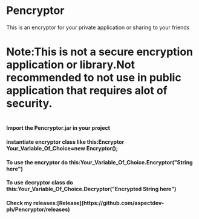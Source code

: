 # Pencryptor
This is an encryptor for your private application or sharing to your friends
<H1>Note:This is not a secure encryption application or library.Not recommended to not use in public application that requires alot of security.<h1>
  <h3><How to use in your project></h3>
    <h4>Import the Pencryptor.jar in your project </h4>
     <h4>instantiate encryptor class like this:Encryptor Your_Variable_Of_Choice=new Encryptor();</h4>
     <h4>To use the encryptor do this:Your_Variable_Of_Choice.Encryptor("String here")</h4>
    <h4>To use decryptor class do this:Your_Variable_Of_Choice.Decryptor("Encrypted String here")</h4>
    <h4> Check my releases:[Release](https://github.com/aspectdev-ph/Pencryptor/releases)</h4>
